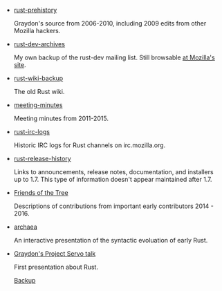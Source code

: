- [rust-prehistory](https://github.com/graydon/rust-prehistory)

  Graydon's source from 2006-2010, including 2009 edits from other Mozilla hackers.

- [rust-dev-archives](https://github.com/brson/rust-dev-archives)

  My own backup of the rust-dev mailing list.
  Still browsable [at Mozilla's site](https://mail.mozilla.org/pipermail/rust-dev/).

- [rust-wiki-backup](https://github.com/rust-lang/rust-wiki-backup)

  The old Rust wiki.

- [meeting-minutes](https://github.com/rust-lang/meeting-minutes)

  Meeting minutes from 2011-2015.

- [rust-irc-logs](https://github.com/brson/rust-irc-logs)

  Historic IRC logs for Rust channels on irc.mozilla.org.

- [rust-release-history](https://forge.rust-lang.org/archive/release-history.html)

  Links to announcements, release notes, documentation, and installers up to 1.7.
  This type of information doesn't appear maintained after 1.7.

- [Friends of the Tree](https://forge.rust-lang.org/archive/fott.html)

  Descriptions of contributions from important early contributors 2014 - 2016.

- [archaea](https://github.com/brson/archaea)

  An interactive presentation of the syntactic evoluation of early Rust.

- [Graydon's Project Servo talk](http://venge.net/graydon/talks/intro-talk-2.pdf)

  First presentation about Rust.

  [Backup](https://github.com/brson/project-servo-talk)
